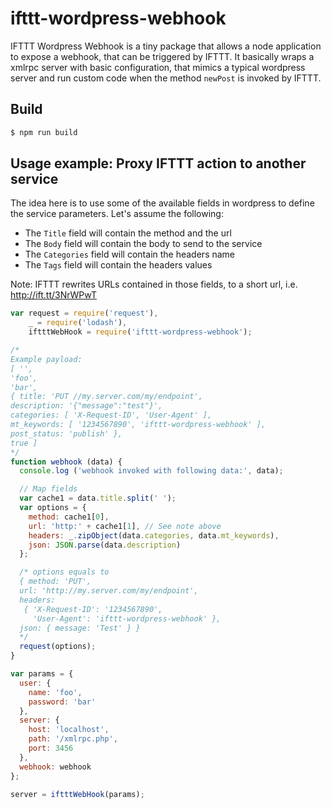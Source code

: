 # ifttt-wordpress-webhook

IFTTT Wordpress Webhook is a tiny package that allows a node application to expose a webhook, that can be triggered by IFTTT. It basically wraps a xmlrpc server with basic configuration, that mimics a typical wordpress server and run custom code when the method `newPost` is invoked by IFTTT.

## Build
```bash
$ npm run build
````


## Usage example: Proxy IFTTT action to another service

The idea here is to use some of the available fields in wordpress to define the service parameters.
Let's assume the following:

- The `Title` field will contain the method and the url
- The `Body` field will contain the body to send to the service
- The `Categories` field will contain the headers name
- The `Tags` field will contain the headers values

Note:
IFTTT rewrites URLs contained in those fields, to a short url, i.e. http://ift.tt/3NrWPwT

```javascript
var request = require('request'),
    _ = require('lodash'),
    iftttWebHook = require('ifttt-wordpress-webhook');

/*
Example payload:
[ '',
'foo',
'bar',
{ title: 'PUT //my.server.com/my/endpoint',
description: '{"message":"test"}',
categories: [ 'X-Request-ID', 'User-Agent' ],
mt_keywords: [ '1234567890', 'ifttt-wordpress-webhook' ],
post_status: 'publish' },
true ]
*/
function webhook (data) {
  console.log ('webhook invoked with following data:', data);

  // Map fields
  var cache1 = data.title.split(' ');
  var options = {
    method: cache1[0],
    url: 'http:' + cache1[1], // See note above
    headers: _.zipObject(data.categories, data.mt_keywords),
    json: JSON.parse(data.description)
  };

  /* options equals to
  { method: 'PUT',
  url: 'http://my.server.com/my/endpoint',
  headers:
   { 'X-Request-ID': '1234567890',
     'User-Agent': 'ifttt-wordpress-webhook' },
  json: { message: 'Test' } }
  */
  request(options);
}

var params = {
  user: {
    name: 'foo',
    password: 'bar'
  },
  server: {
    host: 'localhost',
    path: '/xmlrpc.php',
    port: 3456
  },
  webhook: webhook
};

server = iftttWebHook(params);

```
